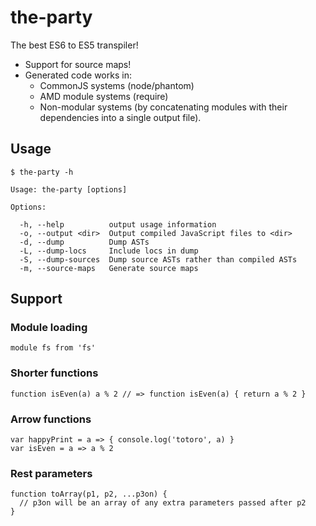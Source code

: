 # the-party

The best ES6 to ES5 transpiler!
  * Support for source maps!
  * Generated code works in:
    * CommonJS systems (node/phantom)
    * AMD module systems (require)
    * Non-modular systems (by concatenating modules with their dependencies into a single output file).

## Usage

    $ the-party -h

    Usage: the-party [options]

    Options:

      -h, --help          output usage information
      -o, --output <dir>  Output compiled JavaScript files to <dir>
      -d, --dump          Dump ASTs
      -L, --dump-locs     Include locs in dump
      -S, --dump-sources  Dump source ASTs rather than compiled ASTs
      -m, --source-maps   Generate source maps

## Support

### Module loading
    module fs from 'fs'

### Shorter functions
    function isEven(a) a % 2 // => function isEven(a) { return a % 2 }

### Arrow functions
    var happyPrint = a => { console.log('totoro', a) }
    var isEven = a => a % 2

### Rest parameters
    function toArray(p1, p2, ...p3on) {
      // p3on will be an array of any extra parameters passed after p2
    }
